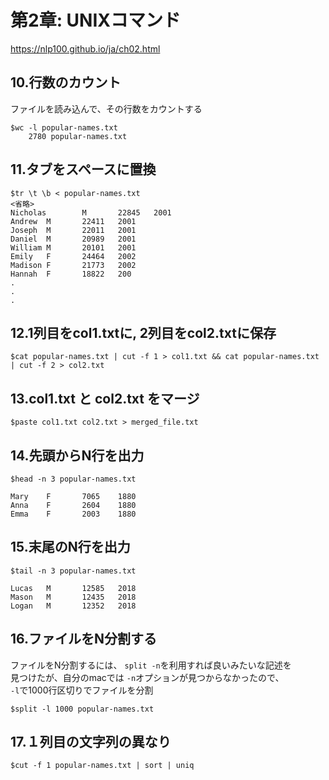 # 第2章: UNIXコマンド
https://nlp100.github.io/ja/ch02.html

## 10.行数のカウント
ファイルを読み込んで、その行数をカウントする
```
$wc -l popular-names.txt 
    2780 popular-names.txt
```

## 11.タブをスペースに置換
```
$tr \t \b < popular-names.txt 
<省略>
Nicholas        M       22845   2001
Andrew  M       22411   2001
Joseph  M       22011   2001
Daniel  M       20989   2001
William M       20101   2001
Emily   F       24464   2002
Madison F       21773   2002
Hannah  F       18822   200
.
.
.
```

## 12.1列目をcol1.txtに, 2列目をcol2.txtに保存
```
$cat popular-names.txt | cut -f 1 > col1.txt && cat popular-names.txt | cut -f 2 > col2.txt
```

## 13.col1.txt と col2.txt をマージ
```
$paste col1.txt col2.txt > merged_file.txt
```

## 14.先頭からN行を出力
```
$head -n 3 popular-names.txt 

Mary    F       7065    1880
Anna    F       2604    1880
Emma    F       2003    1880
```

## 15.末尾のN行を出力
```
$tail -n 3 popular-names.txt 

Lucas   M       12585   2018
Mason   M       12435   2018
Logan   M       12352   2018
```

## 16.ファイルをN分割する
ファイルをN分割するには、 `split -n`を利用すれば良いみたいな記述を  
見つけたが、自分のmacでは `-n`オプションが見つからなかったので、  
`-l`で1000行区切りでファイルを分割
```
$split -l 1000 popular-names.txt 
```

## 17.１列目の文字列の異なり
```
$cut -f 1 popular-names.txt | sort | uniq
```

